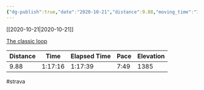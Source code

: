 ```yaml
---
{"dg-publish":true,"date":"2020-10-21","distance":9.88,"moving_time":"1:17:16","elapsed_time":"1:17:39","pace":"7:49","total_elevation_gain":1385,"url":"https://www.strava.com/activities/4226513862","permalink":"/01-personal/strava/2020-10-21-the-classic-loop/","dgPassFrontmatter":true}
---
```



[[2020-10-21\|2020-10-21]]

[The classic loop](https://www.strava.com/activities/4226513862)

| Distance | Time    | Elapsed Time | Pace | Elevation |
| -------- | ------- | ------------ | ---- | --------- |
| 9.88     | 1:17:16 | 1:17:39      | 7:49 | 1385      |




#strava
